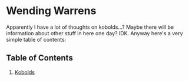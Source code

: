 # Wending Warrens

Apparently I have a lot of thoughts on kobolds…? Maybe there will be information
about other stuff in here one day? IDK. Anyway here's a very simple table of
contents:

## Table of Contents

1. [Kobolds](./kobolds/index.md)
